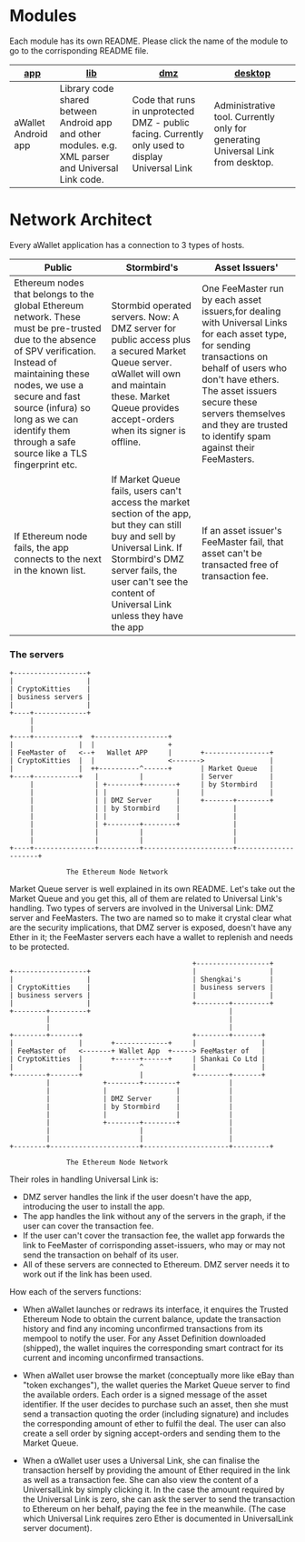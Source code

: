 # Modules

Each module has its own README. Please click the name of the module to go to the corrisponding README file.

| [app](app/README.md) | [lib](lib/README.md) | [dmz](dmz/README.md) | [desktop](desktop/README.md) |
| --- | --- | --- | --- |
| aWallet Android app | Library code shared between Android app and other modules. e.g. XML parser and Universal Link code. | Code that runs in unprotected DMZ - public facing. Currently only used to display Universal Link | Administrative tool. Currently only for generating Universal Link from desktop. |

# Network Architect

Every aWallet application has a connection to 3 types of hosts.

| Public | Stormbird's | Asset Issuers' |
| ------ | ----------- | -------------- |
| Ethereum nodes that belongs to the global Ethereum network. These must be pre-trusted due to the absence of SPV verification. Instead of maintaining these nodes, we use a secure and fast source (infura) so long as we can identify them through a safe source like a TLS fingerprint etc. | Stormbid operated servers. Now: A DMZ server for public access plus a secured Market Queue server. αWallet will own and maintain these. Market Queue provides accept-orders when its signer is offline. | One FeeMaster run by each asset issuers,for dealing with Universal Links for each asset type, for sending transactions on behalf of users who don't have ethers. The asset issuers secure these servers themselves and they are trusted to identify spam against their FeeMasters. |
| If Ethereum node fails, the app connects to the next in the known list. | If Market Queue fails, users can't access the market section of the app, but they can still buy and sell by Universal Link.  If Stormbird's DMZ server fails, the user can't see the content of Universal Link unless they have the app | If an asset issuer's FeeMaster fail, that asset can't be transacted free of transaction fee. |

### The servers

                                                                       
    +------------------+                                                      
    |                  |                                              
    | CryptoKitties    |                                               
    | business servers |                                              
    |                  |                                               
    +----+-------------+                                                         
         |                                                                       
         |                                                                       
    +----+-----------+  +------------------+                             
    |                |  |                  +                
    | FeeMaster of   <--+   Wallet APP     |       +----------------+    
    | CryptoKitties  |  |                  <------->                |    
    |                |  ++----------^------+       | Market Queue   |    
    +----+-----------+   |          |              | Server         |    
         |               | +--------+--------+     | by Stormbird   |            
         |               | |                 |     |                |            
         |               | | DMZ Server      |     +-------+--------+            
         |               | | by Stormbird    |             |                     
         |               | |                 |             |                     
         |               | +--------+--------+             |                     
         |               |          |                      |                     
         |               |          |                      |                     
    +----+---------------+----------+----------------------+---------------------+

                  The Ethereum Node Network

Market Queue server is well explained in its own README. Let's take out the Market Queue and you get this, all of them are related to Universal Link's handling. Two types of servers are involved in the Universal Link: DMZ server and FeeMasters. The two are named so to make it crystal clear what are the security implications, that DMZ server is exposed, doesn't have any Ether in it; the FeeMaster servers each have a wallet to replenish and needs to be protected.


                                                 +------------------+
    +------------------+                         |                  |
    |                  |                         | Shengkai's       |
    | CryptoKitties    |                         | business servers |
    | business servers |                         |                  |
    |                  |                         +--------+---------+
    +--------+---------+                                  |
             |                                            |
             |                                            |
    +--------+-------+                           +--------+-------+
    |                |       +-------------+     |                |
    | FeeMaster of   <-------+ Wallet App  +-----> FeeMaster of   |
    | CryptoKitties  |       +------+------+     | Shankai Co Ltd |
    |                |              ^            |                |
    +--------+-------+              |            +--------+-------+
             |             +--------+--------+            |
             |             |                 |            |
             |             | DMZ Server      |            |
             |             | by Stormbird    |            |
             |             |                 |            |
             |             +--------+--------+            |
             |                      |                     |
             |                      |                     |
    +--------+----------------------+---------------------+---------+

                  The Ethereum Node Network

Their roles in handling Universal Link is:

- DMZ server handles the link if the user doesn't have the app, introducing the user to install the app.
- The app handles the link without any of the servers in the graph, if the user can cover the transaction fee.
- If the user can't cover the transaction fee, the wallet app forwards the link to FeeMaster of corrisponding asset-issuers, who may or may not send the transaction on behalf of its user.
- All of these servers are connected to Ethereum. DMZ server needs it to work out if the link has been used.

How each of the servers functions:

- When aWallet launches or redraws its interface, it enquires the Trusted Ethereum Node to obtain the current balance, update the transaction history and find any incoming unconfirmed transactions from its mempool to notify the user. For any Asset Definition downloaded (shipped), the wallet inquires the corresponding smart contract for its current and incoming unconfirmed transactions.

- When aWallet user browse the market (conceptually more like eBay than "token exchanges"), the wallet queries the Market Queue server to find the available orders. Each order is a signed message of the asset identifier. If the user decides to purchase such an asset, then she must send a transaction quoting the order (including signature) and includes the corresponding amount of ether to fulfil the deal. The user can also create a sell order by signing accept-orders and sending them to the Market Queue.

- When a αWallet user uses a Universal Link, she can finalise the transaction herself by providing the amount of Ether required in the link as well as a transaction fee. She can also view the content of a UniversalLink by simply clicking it. In the case the amount required by the Universal Link is zero, she can ask the server to send the transaction to Ethereum on her behalf, paying the fee in the meanwhile. (The case which Universal Link requires zero Ether is documented in UniversalLink server document).
